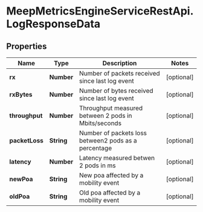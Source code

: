 # MeepMetricsEngineServiceRestApi.LogResponseData

## Properties
Name | Type | Description | Notes
------------ | ------------- | ------------- | -------------
**rx** | **Number** | Number of packets received since last log event | [optional] 
**rxBytes** | **Number** | Number of bytes received since last log event | [optional] 
**throughput** | **Number** | Throughput measured between 2 pods in Mbits/seconds | [optional] 
**packetLoss** | **String** | Number of packets loss between2 pods as a percentage | [optional] 
**latency** | **Number** | Latency measured betwen 2 pods in ms | [optional] 
**newPoa** | **String** | New poa affected by a mobility event | [optional] 
**oldPoa** | **String** | Old poa affected by a mobility event | [optional] 


